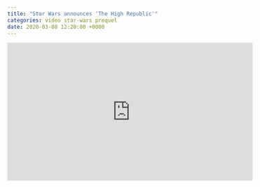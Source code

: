 ```yaml
---
title: "Star Wars announces 'The High Republic'"
categories: video star-wars prequel
date: 2020-03-08 12:20:00 +0000
---
```


<div><iframe width="560" height="315" src="https://www.youtube-nocookie.com/embed/xCat5fXRyyU" frameborder="0" allow="accelerometer; autoplay; encrypted-media; gyroscope; picture-in-picture" allowfullscreen></iframe></div>